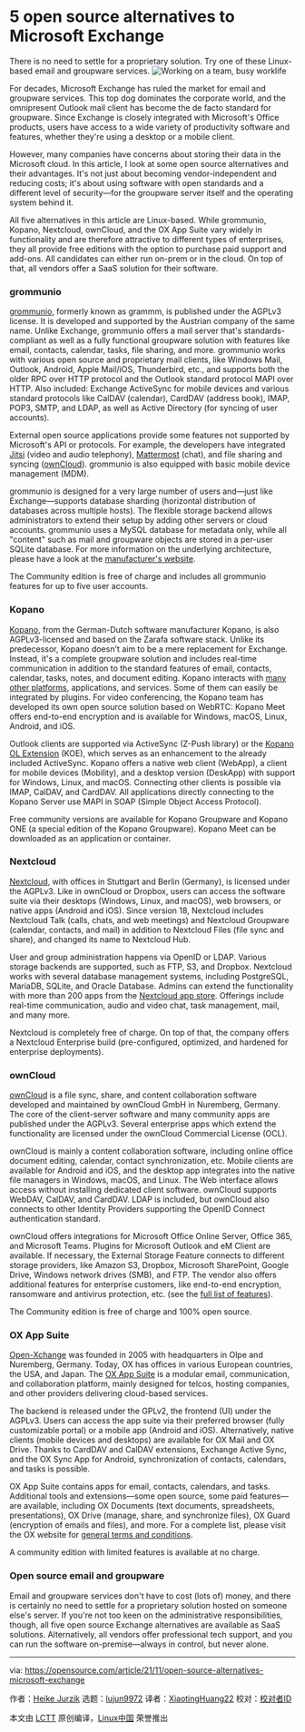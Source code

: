 [#]: subject: "5 open source alternatives to Microsoft Exchange"
[#]: via: "https://opensource.com/article/21/11/open-source-alternatives-microsoft-exchange"
[#]: author: "Heike Jurzik https://opensource.com/users/hej"
[#]: collector: "lujun9972"
[#]: translator: "XiaotingHuang22"
[#]: reviewer: " "
[#]: publisher: " "
[#]: url: " "

5 open source alternatives to Microsoft Exchange
======
There is no need to settle for a proprietary solution. Try one of these
Linux-based email and groupware services.
![Working on a team, busy worklife][1]

For decades, Microsoft Exchange has ruled the market for email and groupware services. This top dog dominates the corporate world, and the omnipresent Outlook mail client has become the de facto standard for groupware. Since Exchange is closely integrated with Microsoft's Office products, users have access to a wide variety of productivity software and features, whether they're using a desktop or a mobile client.

However, many companies have concerns about storing their data in the Microsoft cloud. In this article, I look at some open source alternatives and their advantages. It's not just about becoming vendor-independent and reducing costs; it's about using software with open standards and a different level of security—for the groupware server itself and the operating system behind it.

All five alternatives in this article are Linux-based. While grommunio, Kopano, Nextcloud, ownCloud, and the OX App Suite vary widely in functionality and are therefore attractive to different types of enterprises, they all provide free editions with the option to purchase paid support and add-ons. All candidates can either run on-prem or in the cloud. On top of that, all vendors offer a SaaS solution for their software.

### grommunio

[grommunio][2], formerly known as grammm, is published under the AGPLv3 license. It is developed and supported by the Austrian company of the same name. Unlike Exchange, grommunio offers a mail server that's standards-compliant as well as a fully functional groupware solution with features like email, contacts, calendar, tasks, file sharing, and more. grommunio works with various open source and proprietary mail clients, like Windows Mail, Outlook, Android, Apple Mail/iOS, Thunderbird, etc., and supports both the older RPC over HTTP protocol and the Outlook standard protocol MAPI over HTTP. Also included: Exchange ActiveSync for mobile devices and various standard protocols like CalDAV (calendar), CardDAV (address book), IMAP, POP3, SMTP, and LDAP, as well as Active Directory (for syncing of user accounts).

External open source applications provide some features not supported by Microsoft's API or protocols. For example, the developers have integrated [Jitsi][3] (video and audio telephony), [Mattermost][4] (chat), and file sharing and syncing ([ownCloud][5]). grommunio is also equipped with basic mobile device management (MDM).

grommunio is designed for a very large number of users and—just like Exchange—supports database sharding (horizontal distribution of databases across multiple hosts). The flexible storage backend allows administrators to extend their setup by adding other servers or cloud accounts. grommunio uses a MySQL database for metadata only, while all "content" such as mail and groupware objects are stored in a per-user SQLite database. For more information on the underlying architecture, please have a look at the [manufacturer's website][6].

The Community edition is free of charge and includes all grommunio features for up to five user accounts. 

### Kopano

[Kopano][7], from the German-Dutch software manufacturer Kopano, is also AGPLv3-licensed and based on the Zarafa software stack. Unlike its predecessor, Kopano doesn't aim to be a mere replacement for Exchange. Instead, it's a complete groupware solution and includes real-time communication in addition to the standard features of email, contacts, calendar, tasks, notes, and document editing. Kopano interacts with [many other platforms][8], applications, and services. Some of them can easily be integrated by plugins. For video conferencing, the Kopano team has developed its own open source solution based on WebRTC: Kopano Meet offers end-to-end encryption and is available for Windows, macOS, Linux, Android, and iOS.

Outlook clients are supported via ActiveSync (Z-Push library) or the [Kopano OL Extension][9] (KOE), which serves as an enhancement to the already included ActiveSync. Kopano offers a native web client (WebApp), a client for mobile devices (Mobility), and a desktop version (DeskApp) with support for Windows, Linux, and macOS. Connecting other clients is possible via IMAP, CalDAV, and CardDAV. All applications directly connecting to the Kopano Server use MAPI in SOAP (Simple Object Access Protocol).

Free community versions are available for Kopano Groupware and Kopano ONE (a special edition of the Kopano Groupware). Kopano Meet can be downloaded as an application or container.

### Nextcloud

[Nextcloud][10], with offices in Stuttgart and Berlin (Germany), is licensed under the AGPLv3. Like in ownCloud or Dropbox, users can access the software suite via their desktops (Windows, Linux, and macOS), web browsers, or native apps (Android and iOS). Since version 18, Nextcloud includes Nextcloud Talk (calls, chats, and web meetings) and Nextcloud Groupware (calendar, contacts, and mail) in addition to Nextcloud Files (file sync and share), and changed its name to Nextcloud Hub.

User and group administration happens via OpenID or LDAP. Various storage backends are supported, such as FTP, S3, and Dropbox. Nextcloud works with several database management systems, including PostgreSQL, MariaDB, SQLite, and Oracle Database. Admins can extend the functionality with more than 200 apps from the [Nextcloud app store][11]. Offerings include real-time communication, audio and video chat, task management, mail, and many more.

Nextcloud is completely free of charge. On top of that, the company offers a Nextcloud Enterprise build (pre-configured, optimized, and hardened for enterprise deployments). 

### ownCloud

[ownCloud][12] is a file sync, share, and content collaboration software developed and maintained by ownCloud GmbH in Nuremberg, Germany. The core of the client-server software and many community apps are published under the AGPLv3. Several enterprise apps which extend the functionality are licensed under the ownCloud Commercial License (OCL).

ownCloud is mainly a content collaboration software, including online office document editing, calendar, contact synchronization, etc. Mobile clients are available for Android and iOS, and the desktop app integrates into the native file managers in Windows, macOS, and Linux. The Web interface allows access without installing dedicated client software. ownCloud supports WebDAV, CalDAV, and CardDAV. LDAP is included, but ownCloud also connects to other Identity Providers supporting the OpenID Connect authentication standard.

ownCloud offers integrations for Microsoft Office Online Server, Office 365, and Microsoft Teams. Plugins for Microsoft Outlook and eM Client are available. If necessary, the External Storage Feature connects to different storage providers, like Amazon S3, Dropbox, Microsoft SharePoint, Google Drive, Windows network drives (SMB), and FTP. The vendor also offers additional features for enterprise customers, like end-to-end encryption, ransomware and antivirus protection, etc. (see the [full list of features][13]).

The Community edition is free of charge and 100% open source.  

### OX App Suite

[Open-Xchange][14] was founded in 2005 with headquarters in Olpe and Nuremberg, Germany. Today, OX has offices in various European countries, the USA, and Japan. The [OX App Suite][15] is a modular email, communication, and collaboration platform, mainly designed for telcos, hosting companies, and other providers delivering cloud-based services.

The backend is released under the GPLv2, the frontend (UI) under the AGPLv3. Users can access the app suite via their preferred browser (fully customizable portal) or a mobile app (Android and iOS). Alternatively, native clients (mobile devices and desktops) are available for OX Mail and OX Drive. Thanks to CardDAV and CalDAV extensions, Exchange Active Sync, and the OX Sync App for Android, synchronization of contacts, calendars, and tasks is possible.

OX App Suite contains apps for email, contacts, calendars, and tasks. Additional tools and extensions—some open source, some paid features—are available, including OX Documents (text documents, spreadsheets, presentations), OX Drive (manage, share, and synchronize files), OX Guard (encryption of emails and files), and more. For a complete list, please visit the OX website for [general terms and conditions][16].

A community edition with limited features is available at no charge.  

### Open source email and groupware

Email and groupware services don't have to cost (lots of) money, and there is certainly no need to settle for a proprietary solution hosted on someone else's server. If you're not too keen on the administrative responsibilities, though, all five open source Exchange alternatives are available as SaaS solutions. Alternatively, all vendors offer professional tech support, and you can run the software on-premise—always in control, but never alone.

--------------------------------------------------------------------------------

via: https://opensource.com/article/21/11/open-source-alternatives-microsoft-exchange

作者：[Heike Jurzik][a]
选题：[lujun9972][b]
译者：[XiaotingHuang22](https://github.com/XiaotingHuang22)
校对：[校对者ID](https://github.com/校对者ID)

本文由 [LCTT](https://github.com/LCTT/TranslateProject) 原创编译，[Linux中国](https://linux.cn/) 荣誉推出

[a]: https://opensource.com/users/hej
[b]: https://github.com/lujun9972
[1]: https://opensource.com/sites/default/files/styles/image-full-size/public/lead-images/team_dev_email_chat_video_work_wfm_desk_520.png?itok=6YtME4Hj (Working on a team, busy worklife)
[2]: https://grommunio.com/
[3]: https://opensource.com/article/20/5/open-source-video-conferencing
[4]: https://opensource.com/article/20/7/mattermost
[5]: https://opensource.com/article/21/7/owncloud-windows-files
[6]: https://grommunio.com/features/architecture/
[7]: https://kopano.com/
[8]: https://kopano.com/products/interoperability/
[9]: https://kb.kopano.io/display/WIKI/Setting+up+the+Kopano+OL+Extension
[10]: https://nextcloud.com/
[11]: https://apps.nextcloud.com/
[12]: https://owncloud.com/
[13]: https://owncloud.com/features/
[14]: https://www.open-xchange.com/
[15]: https://www.open-xchange.com/products/ox-app-suite/
[16]: https://www.open-xchange.com/terms-and-conditions/
